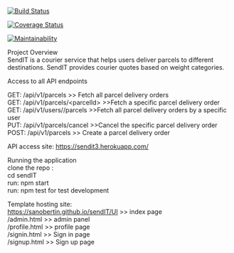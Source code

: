 [![Build Status](https://travis-ci.org/sanobertin/sendIT.svg?branch=develop)](https://travis-ci.org/sanobertin/sendIT) <br />

[![Coverage Status](https://coveralls.io/repos/github/sanobertin/sendIT/badge.svg?branch=develop)](https://coveralls.io/github/sanobertin/sendIT?branch=develop) <br />

[![Maintainability](https://api.codeclimate.com/v1/badges/b9730dc36784773c6953/maintainability)](https://codeclimate.com/github/sanobertin/sendIT/maintainability) <br />

Project Overview<br />
SendIT is a courier service that helps users deliver parcels to different destinations. SendIT
provides courier quotes based on weight categories.<br />

Access to all API endpoints<br />

GET: /api/v1/parcels           >> Fetch all parcel delivery orders<br />
GET: /api/v1/parcels/&lt;parcelId&gt;   >>Fetch a specific parcel delivery order<br />
GET: /api/v1/users/<usersId>/parcels  >>Fetch all parcel delivery orders by a specific user<br />
PUT: /api/v1/parcels<parcelID>/cancel >>Cancel the specific parcel delivery order<br />
POST: /api/v1/parcels >> Create a parcel delivery order<br />
  
API access site: https://sendit3.herokuapp.com/ <br />

Running the application <br />
clone the repo :<br />
cd sendIT <br />
run: npm start<br />
run: npm test  for test development <br />

Template hosting site: <br />
https://sanobertin.github.io/sendIT/UI  >> index page <br />
/admin.html  >> admin panel <br />
/profile.html  >>  profile page <br />
/signin.html  >> Sign in page <br />
/signup.html  >> Sign up page <br />

